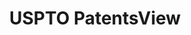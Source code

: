 ---
bigquery: https://console.cloud.google.com/bigquery?p=patents-public-data&d=patentsview&page=dataset
citation: Attribution should be given to PatentsView for use, distribution, or derivative
  works.
code: https://github.com/CSSIP-AIR/PatentsView-Code-Snippets/
contributors: USPTO
cost: None
description: 'PatentsView includes US patent data including raw data (summaries, applications,
  pregrant applications), disambugations of inventors and assignees, and inventor
  gender estimates.  Also foreign priority data, # of figures and sheets, and government
  interest statements.'
documentation: https://patentsview.org/query/builder-faqs
last_edit: 04/13/2022, 07:31:22
location: https://patentsview.org/
maintained_by: USPTO
record_creation_timestamp: 12/2/2020 17:20:46
schema_fields:
- latin_name
- gi_statement
- longitude
- subcategory_id
- main_group
- length
- date
- group_id
- variety
- publication_number
- subclass_id
- application_id
- disamb_inventor_id_20200630
- uuid
- exemplary
- f102_date
- role
- latlong
- term_disclaimer
- inventor_id
- rel_id
- filename
- disamb_assignee_id_20200331
- disamb_inventor_id_20200331
- disamb_assignee_id_20181127
- disamb_inventor_id_20200929
- type
- disamb_assignee_id_20190820
- field_title
- classification_status
- disamb_inventor_id_20171003
- country
- organization
- designation
- doctype
- name_last
- disamb_inventor_id_20180528
- disamb_assignee_id_20191231
- abstract
- num_sheets
- lapse_of_patent
- patent_id
- text
- mainclass_id
- disamb_inventor_id_20171226
- disamb_assignee_id_20190312
- f371_date
- classification_level
- action_date
- sequence
- sector_title
- disamb_inventor_id_20170808
- category_id
- name_first
- disamb_inventor_id_20190820
- title
- location_id
- applicant_type
- id
- disclaimer_date
- city
- fname
- status
- term_extension
- ipc_version_indicator
- _102_date
- subgroup_id
- level_two
- disamb_inventor_id_20181127
- section
- state
- lawyer_id
- male_flag
- state_fips
- withdrawn
- series_code
- organization_id
- rawlocation_id
- disamb_inventor_id_20191231
- disamb_inventor_id_20190312
- term_grant
- num_claims
- number
- rawinventor_id
- lname
- subclass
- citation_id
- disamb_inventor_id_20201229
- relkind
- doc_type
- contract_award_number
- ipc_class
- kind
- name
- subgroup
- classification_data_source
- male
- dependent
- field_id
- num
- county
- level_one
- disamb_inventor_id_20170307
- classification_value
- assignee_id
- rawassignee_id
- country_transformed
- category
- disamb_inventor_id_20191008
- disamb_assignee_id_20191008
- symbol_position
- reldocno
- section_id
- level_three
- num_figures
- attribution_status
- rule_47
- group
- _371_date
- latitude
- subsection_id
- disamb_assignee_id_20200929
- county_fips
- deceased
- disamb_assignee_id_20200630
shortname: patentsview
tags:
- disambiguation
- United States
- gender
terms_of_use: Creative Commons Attribution 4.0 International License.
timeframe: 1963-1999
title: USPTO PatentsView
uuid: cf1780b1-e265-4e49-8d1d-83b9cfe0fd9a
---